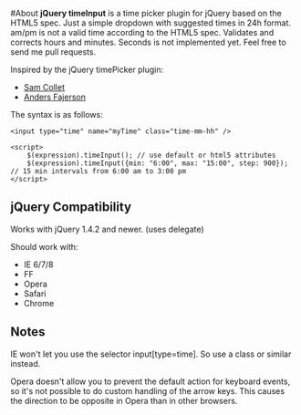 #About
**jQuery timeInput** is a time picker plugin for jQuery based on the HTML5 spec. Just a simple dropdown with suggested times in 24h format. am/pm is not a valid time according to the HTML5 spec. Validates and corrects hours and minutes. Seconds is not implemented yet. Feel free to send me pull requests.

Inspired by the jQuery timePicker plugin:

 - [Sam Collet](http://www.texotela.co.uk)
 - [Anders Fajerson](http://perifer.se)

The syntax is as follows:

    <input type="time" name="myTime" class="time-mm-hh" />

    <script>
        $(expression).timeInput(); // use default or html5 attributes
        $(expression).timeInput({min: "6:00", max: "15:00", step: 900}); // 15 min intervals from 6:00 am to 3:00 pm
    </script>


## jQuery Compatibility

Works with jQuery 1.4.2 and newer. (uses delegate)

Should work with:

 - IE 6/7/8
 - FF
 - Opera
 - Safari
 - Chrome

## Notes

IE won't let you use the selector input[type=time]. So use a class or similar instead.

Opera doesn't allow you to prevent the default action for keyboard events, so it's not possible to do custom handling of the arrow keys. This causes the direction to be opposite in Opera than in other browsers.
